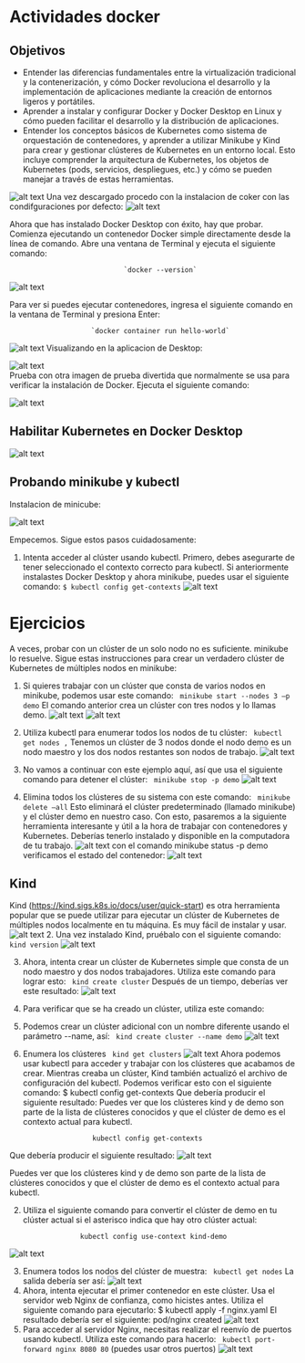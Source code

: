 # Actividades docker

## Objetivos
- Entender las diferencias fundamentales entre la virtualización tradicional y la contenerización, y
cómo Docker revoluciona el desarrollo y la implementación de aplicaciones mediante la creación
de entornos ligeros y portátiles.
- Aprender a instalar y configurar Docker y Docker Desktop en Linux y cómo pueden facilitar el
desarrollo y la distribución de aplicaciones.
- Entender los conceptos básicos de Kubernetes como sistema de orquestación de contenedores,
y aprender a utilizar Minikube y Kind para crear y gestionar clústeres de Kubernetes en un
entorno local. Esto incluye comprender la arquitectura de Kubernetes, los objetos de
Kubernetes (pods, servicios, despliegues, etc.) y cómo se pueden manejar a través de estas
herramientas. 

![alt text](image.png)
Una vez descargado procedo con la instalacion de coker con las condifguraciones por defecto:
![alt text](image-1.png)

Ahora que has instalado Docker Desktop con éxito, hay que probar. Comienza ejecutando un
contenedor Docker simple directamente desde la línea de comando. Abre una ventana de
Terminal y ejecuta el siguiente comando:

                                `docker --version`
![alt text](image-2.png)

Para ver si puedes ejecutar contenedores, ingresa el siguiente comando en la ventana de
Terminal y presiona Enter:

                        `docker container run hello-world`

![alt text](image-3.png)
Visualizando en la aplicacion de Desktop:
                        
 ![alt text](image-4.png)     
 Prueba con otra imagen de prueba divertida que normalmente se usa para verificar la
instalación de Docker. Ejecuta el siguiente comando:                  

![alt text](image-5.png)

## Habilitar Kubernetes en Docker Desktop

![alt text](image-6.png)

## Probando minikube y kubectl
Instalacion de minicube:

![alt text](image-7.png)

Empecemos. Sigue estos pasos cuidadosamente:
1. Intenta acceder al clúster usando kubectl. Primero, debes asegurarte de tener seleccionado el
contexto correcto para kubectl. Si anteriormente instalastes Docker Desktop y ahora minikube, puedes
usar el siguiente comando:
                    `$ kubectl config get-contexts`
                    ![alt text](image-8.png)

# Ejercicios

A veces, probar con un clúster de un solo nodo no es suficiente. minikube lo resuelve. Sigue estas
instrucciones para crear un verdadero clúster de Kubernetes de múltiples nodos en minikube:
1. Si quieres trabajar con un clúster que consta de varios nodos en minikube, podemos usar este
comando:
` minikube start --nodes 3 –p demo`
El comando anterior crea un clúster con tres nodos y lo llamas demo.
![alt text](image-9.png)
![alt text](image-10.png)

2. Utiliza kubectl para enumerar todos los nodos de tu clúster:
` kubectl get nodes ,`
Tenemos un clúster de 3 nodos donde el nodo demo es un nodo maestro y los dos nodos restantes son
nodos de trabajo.
![alt text](image-11.png)
3. No vamos a continuar con este ejemplo aquí, así que usa el siguiente comando para detener el
clúster:
` minikube stop -p demo`
![alt text](image-12.png)
4. Elimina todos los clústeres de su sistema con este comando:
` minikube delete –all`
Esto eliminará el clúster predeterminado (llamado minikube) y el clúster demo en nuestro caso.
Con esto, pasaremos a la siguiente herramienta interesante y útil a la hora de trabajar con contenedores
y Kubernetes. Deberías tenerlo instalado y disponible en la computadora de tu trabajo.
![alt text](image-13.png)
con el comando minikube status -p demo verificamos el estado del contenedor:
![alt text](image-14.png)

## Kind
Kind (https://kind.sigs.k8s.io/docs/user/quick-start) es otra herramienta popular que se puede utilizar
para ejecutar un clúster de Kubernetes de múltiples nodos localmente en tu máquina. Es muy fácil de
instalar y usar. 
![alt text](image-15.png)
2. Una vez instalado Kind, pruébalo con el siguiente comando:
 `kind version`
 ![alt text](image-16.png)

3. Ahora, intenta crear un clúster de Kubernetes simple que consta de un nodo maestro y dos nodos
trabajadores. Utiliza este comando para lograr esto:
` kind create cluster`
Después de un tiempo, deberías ver este resultado:
![alt text](image-17.png)
4. Para verificar que se ha creado un clúster, utiliza este comando:
5. Podemos crear un clúster adicional con un nombre diferente usando el parámetro --name, así:
` kind create cluster --name demo`
![alt text](image-18.png)
6. Enumera los clústeres ` kind get clusters`
![alt text](image-19.png)
Ahora podemos usar kubectl para acceder y trabajar con los clústeres que acabamos de crear. Mientras
creaba un clúster, Kind también actualizó el archivo de configuración del kubectl. Podemos verificar esto
con el siguiente comando:
$ kubectl config get-contexts
Que debería producir el siguiente resultado:
Puedes ver que los clústeres kind y de demo son parte de la lista de clústeres conocidos y que el clúster
de demo es el contexto actual para kubectl.

                        kubectl config get-contexts

Que debería producir el siguiente resultado:
![alt text](image-20.png)

Puedes ver que los clústeres kind y de demo son parte de la lista de clústeres conocidos y que el clúster
de demo es el contexto actual para kubectl.

2. Utiliza el siguiente comando para convertir el clúster de demo en tu clúster actual si el asterisco indica
que hay otro clúster actual:

                     kubectl config use-context kind-demo

![alt text](image-21.png)

3. Enumera todos los nodos del clúster de muestra:
` kubectl get nodes`
La salida debería ser así:
![alt text](image-22.png)
4. Ahora, intenta ejecutar el primer contenedor en este clúster. Usa el servidor web Nginx de confianza,
como hicistes antes. Utiliza el siguiente comando para ejecutarlo:
$ kubectl apply -f nginx.yaml
El resultado debería ser el siguiente:
pod/nginx created
![alt text](image-23.png)
5. Para acceder al servidor Nginx, necesitas realizar el reenvío de puertos usando kubectl. Utiliza este
comando para hacerlo:
` kubectl port-forward nginx 8080 80` (puedes usar otros puertos)
![alt text](image-24.png)
